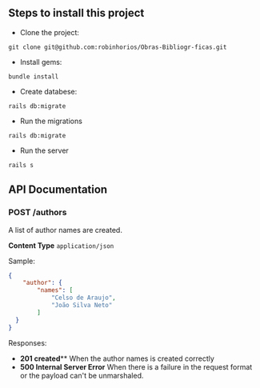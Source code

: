 ## Steps to install this project

* Clone the project:

`git clone git@github.com:robinhorios/Obras-Bibliogr-ficas.git`

* Install gems:

`bundle install`

* Create databese:

`rails db:migrate`

* Run the migrations

`rails db:migrate`

* Run the server

`rails s`

## API Documentation

### POST /authors

A list of author names are created.

**Content Type** `application/json`

Sample:

```json
{ 
    "author": {
        "names": [
            "Celso de Araujo",
            "João Silva Neto"
        ]
  }
}
```

Responses:

* **201 created**** When the author names is created correctly
* **500 Internal Server Error** When there is a failure in the request format or the
  payload can't be unmarshaled.

